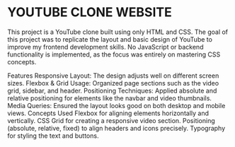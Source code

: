 # YOUTUBE CLONE WEBSITE
This project is a YouTube clone built using only HTML and CSS. The goal of this project was to replicate the layout and basic design of YouTube to improve my frontend development skills. No JavaScript or backend functionality is implemented, as the focus was entirely on mastering CSS concepts.

Features
Responsive Layout: The design adjusts well on different screen sizes.
Flexbox & Grid Usage: Organized page sections such as the video grid, sidebar, and header.
Positioning Techniques: Applied absolute and relative positioning for elements like the navbar and video thumbnails.
Media Queries: Ensured the layout looks good on both desktop and mobile views.
Concepts Used
Flexbox for aligning elements horizontally and vertically.
CSS Grid for creating a responsive video section.
Positioning (absolute, relative, fixed) to align headers and icons precisely.
Typography for styling the text and buttons.
